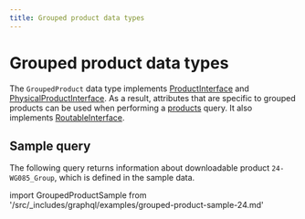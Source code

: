 ```yaml
---
title: Grouped product data types
---
```


# Grouped product data types

The `GroupedProduct` data type implements [ProductInterface](https://developer.adobe.com/commerce/webapi/graphql-api/index.html#definition-ProductInterface) and [PhysicalProductInterface](https://developer.adobe.com/commerce/webapi/graphql-api/index.html#definition-PhysicalProductInterface). As a result, attributes that are specific to grouped products can be used when performing a [products](../../queries/products.md) query. It also implements [RoutableInterface](https://developer.adobe.com/commerce/webapi/graphql-api/index.html#definition-RoutableInterface).

## Sample query

The following query returns information about downloadable product `24-WG085_Group`, which is defined in the sample data.

import GroupedProductSample from '/src/_includes/graphql/examples/grouped-product-sample-24.md'

<GroupedProductSample />
